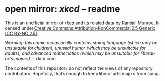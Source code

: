 <div dir="ltr" lang="en-US">

<!--
Markdown dialect: GitHub Flavored Markdown (GFM)

SPDX-FileContributor: author: gabldotink | email:gabl@gabl.ink | github:gabldotink
SPDX-FileCopyrightText: No rights reserved.
SPDX-FileName: ./readme.md
SPDX-FileName: DOCUMENTATION
SPDX-FileType: TEXT
SPDX-FileType: SOURCE
SPDX-LicenseConcluded: CC0-1.0
SPDX-License-Identifier: CC0-1.0

---
# pandoc variables
# ConTeXt
includesource: true
linkstyle:    'normal'
pdfa:         '3b'
urlstyle:     'normal'
# language
dir:          'ltr'
lang:         'en-US'
# metadata
author:       'gabldotink'
title:        'open mirror: xkcd – readme'
---
-->

# open mirror: _xkcd_ – readme

This is an unofficial mirror of [_xkcd_](https://xkcd.com/)
and its related data by Randall Munroe, licensed under
[Creative Commons Attribution-NonCommercial 2.5 Generic
(CC BY-NC 2.5)](./licenses/CC-BY-NC-2.5.md).

_Warning: this comic occasionally contains strong language
(which may be unsuitable for children), unusual humor
(which may be unsuitable for adults), and advanced mathematics
(which may be unsuitable for liberal-arts majors)._ – xkcd.com

The contents of this repository do not reflect the views of any
repository contributors. Hopefully, that’s enough to keep
liberal arts majors from suing.

</div>
